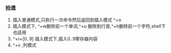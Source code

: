 ### 拾遗

1. 插入普通模式,只执行一次命令然后返回到插入模式 ^+o
2. 插入模式下, ^+w删除前一个单词,^+u 删除到行首,^+h删除前一个字符,shell下也适用
3. ^+r+[0..9] 插入模式下,插入0..9寄存器内容
4. ^+v ,列模式